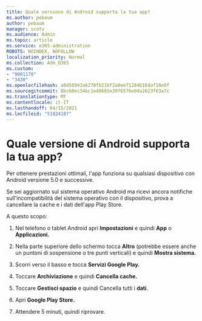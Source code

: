 ```yaml
---
title: Quale versione di Android supporta la tua app?
ms.author: pebaum
author: pebaum
manager: scotv
ms.audience: Admin
ms.topic: article
ms.service: o365-administration
ROBOTS: NOINDEX, NOFOLLOW
localization_priority: Normal
ms.collection: Adm_O365
ms.custom:
- "9001178"
- "3430"
ms.openlocfilehash: a8d58943a6278fb21bf2a0ee71284b16daf10e0f
ms.sourcegitcommit: 8bc60ec34bc1e40685e3976576e04a2623f63a7c
ms.translationtype: MT
ms.contentlocale: it-IT
ms.lasthandoff: 04/15/2021
ms.locfileid: "51824187"
---
```

# <a name="what-version-of-android-does-your-app-support"></a>Quale versione di Android supporta la tua app?

Per ottenere prestazioni ottimali, l'app funziona su qualsiasi dispositivo con Android versione 5.0 e successive.

Se sei aggiornato sul sistema operativo Android ma ricevi ancora notifiche sull'incompatibilità del sistema operativo con il dispositivo, prova a cancellare la cache e i dati dell'app Play Store.

A questo scopo: 

1. Nel telefono o tablet Android apri **Impostazioni** e quindi **App** o **Applicazioni.**

2. Nella parte superiore dello schermo tocca **Altro** (potrebbe essere anche un puntoni di sospensione o tre punti verticali) e quindi **Mostra sistema.** 

3. Scorri verso il basso e tocca **Servizi Google Play.** 

4. Toccare **Archiviazione** e quindi **Cancella cache.** 

5. Toccare **Gestisci spazio** e quindi Cancella tutti i **dati**. 

6. Apri **Google Play Store.** 

7. Attendere 5 minuti, quindi riprovare. 